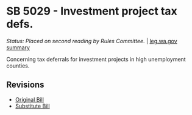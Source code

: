 # SB 5029 - Investment project tax defs.
*Status: Placed on second reading by Rules Committee.* | [leg.wa.gov summary](https://app.leg.wa.gov/billsummary?BillNumber=5029&Year=2021)

Concerning tax deferrals for investment projects in high unemployment counties.

## Revisions
* [Original Bill](1/)
* [Substitute Bill](S/)
